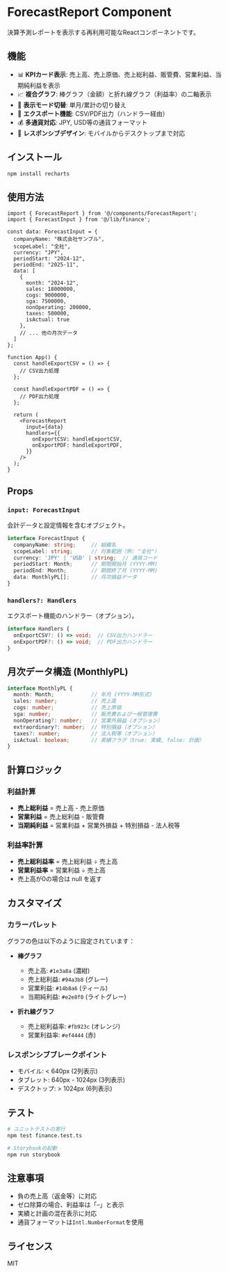 # ForecastReport Component

決算予測レポートを表示する再利用可能なReactコンポーネントです。

## 機能

- 📊 **KPIカード表示**: 売上高、売上原価、売上総利益、販管費、営業利益、当期純利益を表示
- 📈 **複合グラフ**: 棒グラフ（金額）と折れ線グラフ（利益率）の二軸表示
- 🔄 **表示モード切替**: 単月/累計の切り替え
- 📁 **エクスポート機能**: CSV/PDF出力（ハンドラー経由）
- 💰 **多通貨対応**: JPY, USD等の通貨フォーマット
- 📱 **レスポンシブデザイン**: モバイルからデスクトップまで対応

## インストール

```bash
npm install recharts
```

## 使用方法

```tsx
import { ForecastReport } from '@/components/ForecastReport';
import { ForecastInput } from '@/lib/finance';

const data: ForecastInput = {
  companyName: "株式会社サンプル",
  scopeLabel: "全社",
  currency: "JPY",
  periodStart: "2024-12",
  periodEnd: "2025-11",
  data: [
    {
      month: "2024-12",
      sales: 18000000,
      cogs: 9000000,
      sga: 7500000,
      nonOperating: 200000,
      taxes: 500000,
      isActual: true
    },
    // ... 他の月次データ
  ]
};

function App() {
  const handleExportCSV = () => {
    // CSV出力処理
  };

  const handleExportPDF = () => {
    // PDF出力処理
  };

  return (
    <ForecastReport
      input={data}
      handlers={{
        onExportCSV: handleExportCSV,
        onExportPDF: handleExportPDF,
      }}
    />
  );
}
```

## Props

### `input: ForecastInput`

会計データと設定情報を含むオブジェクト。

```typescript
interface ForecastInput {
  companyName: string;     // 組織名
  scopeLabel: string;      // 対象範囲（例: "全社"）
  currency: 'JPY' | 'USD' | string;  // 通貨コード
  periodStart: Month;      // 期間開始月 (YYYY-MM)
  periodEnd: Month;        // 期間終了月 (YYYY-MM)
  data: MonthlyPL[];       // 月次損益データ
}
```

### `handlers?: Handlers`

エクスポート機能のハンドラー（オプション）。

```typescript
interface Handlers {
  onExportCSV?: () => void;  // CSV出力ハンドラー
  onExportPDF?: () => void;  // PDF出力ハンドラー
}
```

## 月次データ構造 (MonthlyPL)

```typescript
interface MonthlyPL {
  month: Month;            // 年月 (YYYY-MM形式)
  sales: number;           // 売上高
  cogs: number;            // 売上原価
  sga: number;             // 販売費および一般管理費
  nonOperating?: number;   // 営業外損益（オプション）
  extraordinary?: number;  // 特別損益（オプション）
  taxes?: number;          // 法人税等（オプション）
  isActual: boolean;       // 実績フラグ（true: 実績, false: 計画）
}
```

## 計算ロジック

### 利益計算
- **売上総利益** = 売上高 - 売上原価
- **営業利益** = 売上総利益 - 販管費
- **当期純利益** = 営業利益 + 営業外損益 + 特別損益 - 法人税等

### 利益率計算
- **売上総利益率** = 売上総利益 ÷ 売上高
- **営業利益率** = 営業利益 ÷ 売上高
- 売上高が0の場合は null を返す

## カスタマイズ

### カラーパレット

グラフの色は以下のように設定されています：

- **棒グラフ**
  - 売上高: `#1e3a8a` (濃紺)
  - 売上総利益: `#94a3b8` (グレー)
  - 営業利益: `#14b8a6` (ティール)
  - 当期純利益: `#e2e8f0` (ライトグレー)

- **折れ線グラフ**
  - 売上総利益率: `#fb923c` (オレンジ)
  - 営業利益率: `#ef4444` (赤)

### レスポンシブブレークポイント

- モバイル: < 640px (2列表示)
- タブレット: 640px - 1024px (3列表示)
- デスクトップ: > 1024px (6列表示)

## テスト

```bash
# ユニットテストの実行
npm test finance.test.ts

# Storybookの起動
npm run storybook
```

## 注意事項

- 負の売上高（返金等）に対応
- ゼロ除算の場合、利益率は「–」と表示
- 実績と計画の混在表示に対応
- 通貨フォーマットは`Intl.NumberFormat`を使用

## ライセンス

MIT